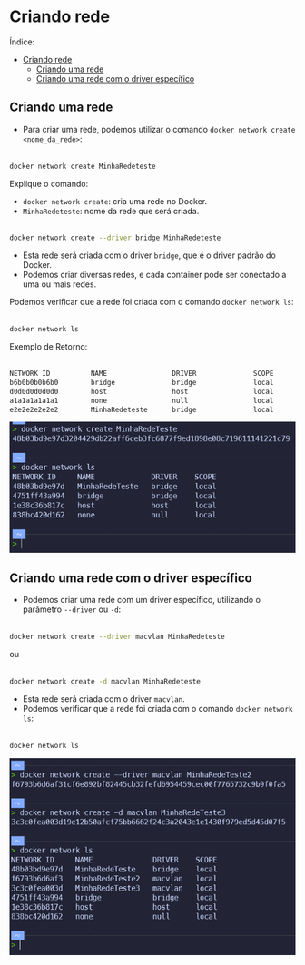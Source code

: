 # Criando rede

Índice:

- [Criando rede](#criando-rede)
  - [Criando uma rede](#criando-uma-rede)
  - [Criando uma rede com o driver específico](#criando-uma-rede-com-o-driver-específico)

## Criando uma rede

- Para criar uma rede, podemos utilizar o comando `docker network create <nome_da_rede>`:

```bash

docker network create MinhaRedeteste

```

Explique o comando:

- `docker network create`: cria uma rede no Docker.
- `MinhaRedeteste`: nome da rede que será criada.


```bash

docker network create --driver bridge MinhaRedeteste

```

- Esta rede será criada com o driver `bridge`, que é o driver padrão do Docker.
- Podemos criar diversas redes, e cada container pode ser conectado a uma ou mais redes.


Podemos verificar que a rede foi criada com o comando `docker network ls`:

```bash

docker network ls

```

Exemplo de Retorno:

```text

NETWORK ID          NAME                DRIVER              SCOPE
b6b0b0b0b6b0        bridge              bridge              local
d0d0d0d0d0d0        host                host                local
a1a1a1a1a1a1        none                null                local
e2e2e2e2e2e2        MinhaRedeteste      bridge              local

```

![MinhaRedeTeste](./Imagens/MinhaRedeteste.png)

## Criando uma rede com o driver específico

- Podemos criar uma rede com um driver específico, utilizando o parâmetro `--driver` ou `-d`:

```bash

docker network create --driver macvlan MinhaRedeteste

```

ou

```bash

docker network create -d macvlan MinhaRedeteste

```

- Esta rede será criada com o driver `macvlan`.
- Podemos verificar que a rede foi criada com o comando `docker network ls`:

```bash

docker network ls

```

![MinhaRedemacvlan](./Imagens/MinhaRedemacvlan.png)